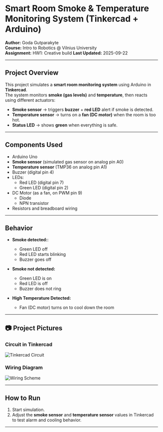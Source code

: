 # Smart Room Smoke & Temperature Monitoring System (Tinkercad + Arduino)

**Author:** Goda Gutparakyte  
**Course:** Intro to Robotics @ Vilnius University  
**Assignment:** HW1: Creative build
**Last Updated:** 2025-09-22  

---

## Project Overview
This project simulates a **smart room monitoring system** using Arduino in **Tinkercad**.  
The system monitors **smoke (gas levels)** and **temperature**, then reacts using different actuators:

- **Smoke sensor** → triggers **buzzer** + **red LED** alert if smoke is detected.  
- **Temperature sensor** → turns on a **fan (DC motor)** when the room is too hot.  
- **Status LED** → shows **green** when everything is safe.  


---

## Components Used
- Arduino Uno  
- **Smoke sensor** (simulated gas sensor on analog pin A0)  
- **Temperature sensor** (TMP36 on analog pin A1)  
- Buzzer (digital pin 4)  
- LEDs:  
  - Red LED (digital pin 7) 
  - Green LED (digital pin 2)
- DC Motor (as a fan, on PWM pin 9)
  - Diode
  - NPN transistor 
- Resistors and breadboard wiring
---

## Behavior
- **Smoke detected:**:
  - Green LED off
  - Red LED starts blinking
  - Buzzer goes off
    
- **Smoke not detected:**  
  - Green LED is on  
  - Red LED is off  
  - Buzzer does not ring 

- **High Temperature Detected:**  
  - Fan (DC motor) turns on to cool down the room  

---

## 📷 Project Pictures

### Circuit in Tinkercad
![Tinkercad Circuit]()

### Wiring Diagram
![Wiring Scheme]()

---

## How to Run 
1. Start simulation.  
2. Adjust the **smoke sensor** and **temperature sensor** values in Tinkercad to test alarm and cooling behavior.  

---
 
